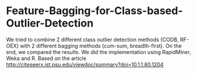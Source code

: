 # Feature-Bagging-for-Class-based-Outlier-Detection

We tried to combine 2 different class outlier detection methods (CODB, RF-OEX) with 2 different bagging methods (cum-sum, breadth-first). On the end, we compared the results. We did the implementation using RapidMiner, Weka and R.  Based on the article http://citeseerx.ist.psu.edu/viewdoc/summary?doi=10.1.1.80.1204
